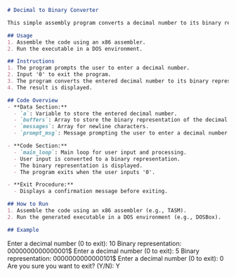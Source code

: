 ```markdown
# Decimal to Binary Converter

This simple assembly program converts a decimal number to its binary representation. It uses the x86 assembly language and is intended to run in a DOS environment with the `.model small` memory model.

## Usage
1. Assemble the code using an x86 assembler.
2. Run the executable in a DOS environment.

## Instructions
1. The program prompts the user to enter a decimal number.
2. Input '0' to exit the program.
3. The program converts the entered decimal number to its binary representation.
4. The result is displayed.

## Code Overview
- **Data Section:**
  - `a`: Variable to store the entered decimal number.
  - `buffers`: Array to store the binary representation of the decimal number.
  - `messages`: Array for newline characters.
  - `prompt_msg`: Message prompting the user to enter a decimal number.

- **Code Section:**
  - `main_loop`: Main loop for user input and processing.
  - User input is converted to a binary representation.
  - The binary representation is displayed.
  - The program exits when the user inputs '0'.

- **Exit Procedure:**
  - Displays a confirmation message before exiting.

## How to Run
1. Assemble the code using an x86 assembler (e.g., TASM).
2. Run the generated executable in a DOS environment (e.g., DOSBox).

## Example
```
Enter a decimal number (0 to exit): 10
Binary representation: 0000000000000001$
Enter a decimal number (0 to exit): 5
Binary representation: 0000000000000101$
Enter a decimal number (0 to exit): 0
Are you sure you want to exit? (Y/N): Y
```
